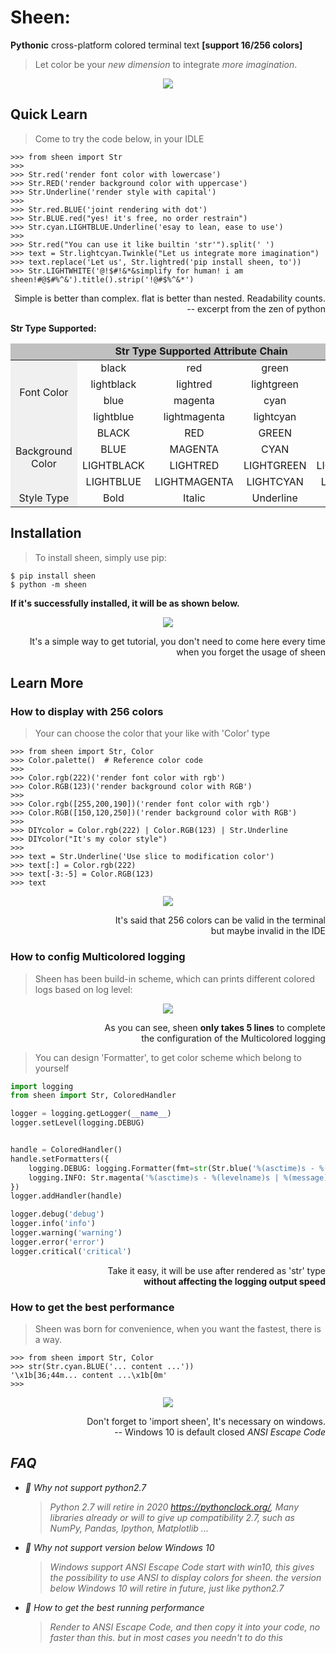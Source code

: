 Sheen:
==========================


**Pythonic** cross-platform colored terminal text **[support 16/256 colors]**
> Let color be your _new dimension_ to integrate _more imagination_.

<div align=center><img src="https://raw.githubusercontent.com/EchoShoot/Sheen/master/docs/Intro.gif"></div>

Quick Learn
---
> Come to try the code below, in your IDLE

```{.sourceCode .python}
>>> from sheen import Str
>>>
>>> Str.red('render font color with lowercase')
>>> Str.RED('render background color with uppercase')
>>> Str.Underline('render style with capital')
>>> 
>>> Str.red.BLUE('joint rendering with dot')
>>> Str.BLUE.red("yes! it's free, no order restrain")
>>> Str.cyan.LIGHTBLUE.Underline('esay to lean, ease to use')
>>>
>>> Str.red("You can use it like builtin 'str'").split(' ')
>>> text = Str.lightcyan.Twinkle("Let us integrate more imagination")
>>> text.replace('Let us', Str.lightred('pip install sheen, to'))
>>> Str.LIGHTWHITE('@!$#!&*&simplify for human! i am sheen!#@$#%^&').title().strip('!@#$%^&*')
```
<p align="right">Simple is better than complex. flat is better than nested. Readability counts. </br>-- excerpt from the zen of python</p>

**Str Type Supported:**
<table style="text-align: center; align: center;">
<thead><tr><td colspan=5 bgcolor="#c0c0c0"><b>Str Type Supported Attribute Chain</b></td></tr></thead>
<tr>
	<td rowspan=4 bgcolor=#f0f0f0>Font Color</td><td>black</td><td>red</td><td>green</td><td>yellow</td>
</tr>
<tr>
	<td>lightblack</td><td>lightred</td><td>lightgreen</td><td>lightyellow</td>
</tr>
<tr>
	<td>blue</td><td>magenta</td><td>cyan</td><td>white</td>
</tr>
<tr>
    <td>lightblue</td><td>lightmagenta</td><td>lightcyan</td><td>lightwhite</td>
</tr>
<tr>
	<td rowspan=4 bgcolor=#f0f0f0>Background Color</td><td>BLACK</td><td>RED</td><td>GREEN</td><td>YELLOW</td>
</tr>
<tr>
	<td>BLUE</td><td>MAGENTA</td><td>CYAN</td><td>WHITE</td>
</tr>
<tr>
	<td>LIGHTBLACK</td><td>LIGHTRED</td><td>LIGHTGREEN</td><td>LIGHTYELLOW</td>
</tr>
<tr>
	<td>LIGHTBLUE</td><td>LIGHTMAGENTA</td><td>LIGHTCYAN</td><td>LIGHTWHITE</td>
</tr>
<tr>
<td bgcolor=#f0f0f0>Style Type</td><td>Bold</td><td>Italic</td><td>Underline</td><td>Twinkle</td>
</tr>
</table>


Installation
---
> To install sheen, simply use pip:

```{.sourceCode .bash}
$ pip install sheen
$ python -m sheen
```

**If it's successfully installed, it will be as shown below.**

<div align=center><img src="https://raw.githubusercontent.com/EchoShoot/Sheen/master/docs/Tutor.gif"></div>

<p align="right">It's a simple way to get tutorial, you don't need to come here every time
<br>when you forget the usage of sheen</p>

Learn More
---
###  How to display with 256 colors
> Your can choose the color that your like with 'Color' type

```{.sourceCode .python}
>>> from sheen import Str, Color
>>> Color.palette()  # Reference color code
>>>
>>> Color.rgb(222)('render font color with rgb')
>>> Color.RGB(123)('render background color with RGB')
>>> 
>>> Color.rgb([255,200,190])('render font color with rgb')
>>> Color.RGB([150,120,250])('render background color with RGB')
>>>
>>> DIYcolor = Color.rgb(222) | Color.RGB(123) | Str.Underline
>>> DIYcolor("It's my color style")
>>>
>>> text = Str.Underline('Use slice to modification color')
>>> text[:] = Color.rgb(222)
>>> text[-3:-5] = Color.RGB(123)
>>> text
``` 

<div align=center><img src="https://raw.githubusercontent.com/EchoShoot/Sheen/master/docs/Paletee.png"></div>

<p align="right"> It's said that 256 colors can be valid in the terminal<br>but maybe invalid in the IDE</p>

### How to config Multicolored logging
> Sheen has been build-in scheme, which can prints different colored logs based on log level:

<div align=center><img src="https://raw.githubusercontent.com/EchoShoot/Sheen/master/docs/ColoredHandler.png"></div>

<p align="right"> As you can see, sheen <b>only takes 5 lines</b> to complete
<br> the configuration of the Multicolored logging</p>

> You can design 'Formatter', to get color scheme which belong to yourself

```python
import logging
from sheen import Str, ColoredHandler

logger = logging.getLogger(__name__)
logger.setLevel(logging.DEBUG)


handle = ColoredHandler()
handle.setFormatters({
    logging.DEBUG: logging.Formatter(fmt=str(Str.blue('%(asctime)s - %(levelname)s | %(message)s')), datefmt='%Y-%m-%d'),
    logging.INFO: Str.magenta('%(asctime)s - %(levelname)s | %(message)s'),
})
logger.addHandler(handle)

logger.debug('debug')
logger.info('info')
logger.warning('warning')
logger.error('error')
logger.critical('critical')
```
<p align="right"> Take it easy, it will be use after rendered as 'str' type 
<br> <b>without affecting the logging output speed</b> <p>

### How to get the best performance
> Sheen was born for convenience, when you want the fastest, there is a way.

```{.sourceCode .python}
>>> from sheen import Str, Color
>>> str(Str.cyan.BLUE('... content ...'))
'\x1b[36;44m... content ...\x1b[0m'
>>>
``` 

<div align=center><img src="https://raw.githubusercontent.com/EchoShoot/Sheen/master/docs/BestPerformance.png"></div>

<p align='right'> Don't forget to 'import sheen', It's necessary on windows.
<br> -- Windows 10 is default closed <i>ANSI Escape Code<i> </p>

FAQ
---
- :speech_balloon: Why not support python2.7
    > Python 2.7 will retire in 2020 https://pythonclock.org/, 
    > Many libraries already or will to give up compatibility 2.7, 
    > such as NumPy, Pandas, Ipython, Matplotlib ... 
- :speech_balloon:  Why not support version below Windows 10
    > Windows support _ANSI Escape Code_ start with win10, 
    > this gives the possibility to use ANSI to display colors for sheen.
    > the version below Windows 10 will retire in future, just like python2.7
- :speech_balloon:  How to get the best running performance
    > Render to _ANSI Escape Code_, and then copy it into your code, no faster than this.
    > but in most cases you needn't to do this